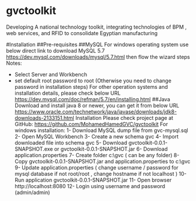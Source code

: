 # gvctoolkit
Developing A national technology toolkit, integrating technologies of BPM , web services, and RFID to consolidate Egyptian manufacturing

#Installation
##Pre-requisites 
##MySQL
For windows operating system use below direct link to download MySQL  5.7 https://dev.mysql.com/downloads/mysql/5.7.html then flow the wizard steps 
Notes: 
-	Select Server and Workbench 
-	set default root password to root (Otherwise you need to change password in installation steps)
For other operation systems and installation details, please check below URL
https://dev.mysql.com/doc/refman/5.7/en/installing.html
##Java
Download and install java 8 or newer, you can get it from below URL
https://www.oracle.com/technetwork/java/javase/downloads/jdk8-downloads-2133151.html
Installation 
	Please check project page at GitHub: https://github.com/MohamedHamedGVC/gvctoolkit
For windows installation:
1-	Download MySQL dump file from gvc-mysql.sql
2-	Open MySQL Workbench 
3-	Create a new schema gvc
4-	Import downloaded file into schema gvc
5-	Download gvctoolkit-0.0.1-SNAPSHOT.exe or gvctoolkit-0.0.1-SNAPSHOT.jar
6-	Download application.properties
7-	Create folder c:\gvc ( can be any folder)
8-	Copy gvctoolkit-0.0.1-SNAPSHOT.jar and application.properties to c:\gvc
9-	Update  application.properties ( change username / password for mysql database if not root/root , change hostname if not localhost )
10-	Run application gvctoolkit-0.0.1-SNAPSHOT.jar 
11-	Open browser http://localhost:8080
12-	Login using username and password (admin/admin)
